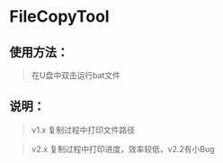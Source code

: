 # FileCopyTool

## 使用方法：
> 在U盘中双击运行bat文件

## 说明：
> v1.x 复制过程中打印文件路径

> v2.x 复制过程中打印进度，效率较低，v2.2有小Bug
